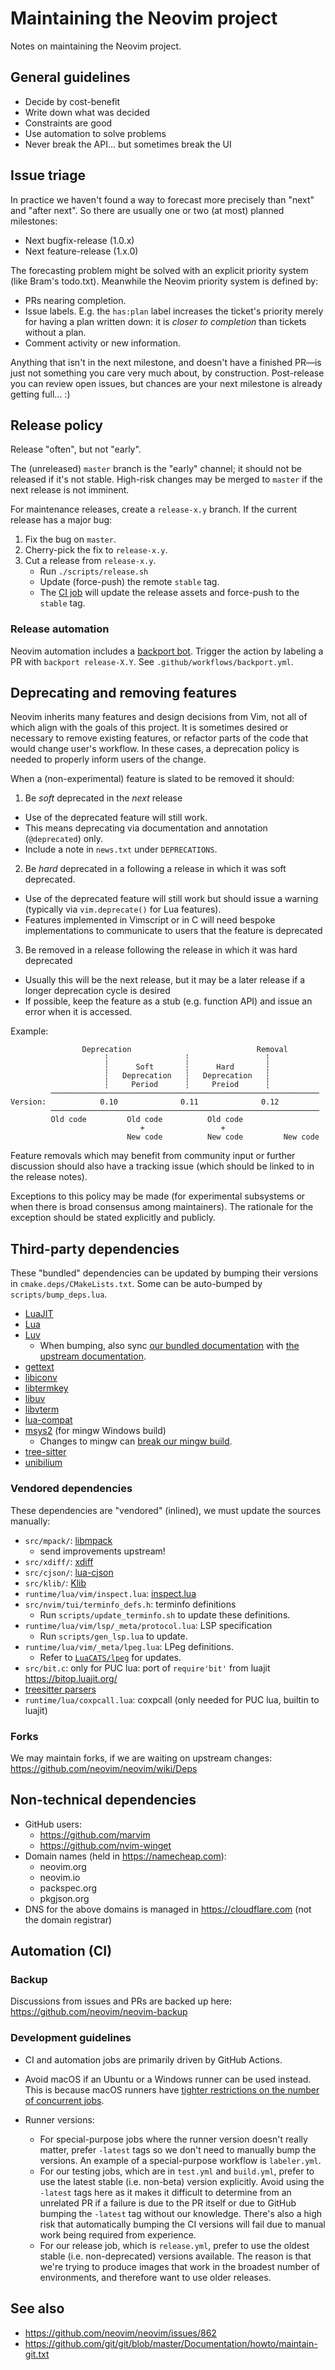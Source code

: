 Maintaining the Neovim project
==============================

Notes on maintaining the Neovim project.

General guidelines
------------------

* Decide by cost-benefit
* Write down what was decided
* Constraints are good
* Use automation to solve problems
* Never break the API... but sometimes break the UI

Issue triage
------------

In practice we haven't found a way to forecast more precisely than "next" and
"after next". So there are usually one or two (at most) planned milestones:

* Next bugfix-release (1.0.x)
* Next feature-release (1.x.0)

The forecasting problem might be solved with an explicit priority system (like
Bram's todo.txt). Meanwhile the Neovim priority system is defined by:

* PRs nearing completion.
* Issue labels. E.g. the `has:plan` label increases the ticket's priority merely
  for having a plan written down: it is _closer to completion_ than tickets
  without a plan.
* Comment activity or new information.

Anything that isn't in the next milestone, and doesn't have a finished PR—is
just not something you care very much about, by construction. Post-release you
can review open issues, but chances are your next milestone is already getting
full... :)

Release policy
--------------

Release "often", but not "early".

The (unreleased) `master` branch is the "early" channel; it should not be
released if it's not stable. High-risk changes may be merged to `master` if
the next release is not imminent.

For maintenance releases, create a `release-x.y` branch. If the current release
has a major bug:

1. Fix the bug on `master`.
2. Cherry-pick the fix to `release-x.y`.
3. Cut a release from `release-x.y`.
    * Run `./scripts/release.sh`
    * Update (force-push) the remote `stable` tag.
    * The [CI job](https://github.com/neovim/neovim/blob/3d45706478cd030c3ee05b4f336164bb96138095/.github/workflows/release.yml#L11-L13)
      will update the release assets and force-push to the `stable` tag.

### Release automation

Neovim automation includes a [backport bot](https://github.com/zeebe-io/backport-action).
Trigger the action by labeling a PR with `backport release-X.Y`. See `.github/workflows/backport.yml`.

Deprecating and removing features
---------------------------------

Neovim inherits many features and design decisions from Vim, not all of which
align with the goals of this project. It is sometimes desired or necessary to
remove existing features, or refactor parts of the code that would change
user's workflow. In these cases, a deprecation policy is needed to properly
inform users of the change.

When a (non-experimental) feature is slated to be removed it should:

1. Be _soft_ deprecated in the _next_ release
  - Use of the deprecated feature will still work.
  - This means deprecating via documentation and annotation (`@deprecated`) only.
  - Include a note in `news.txt` under `DEPRECATIONS`.
2. Be _hard_ deprecated in a following a release in which it was soft deprecated.
  - Use of the deprecated feature will still work but should issue a warning
    (typically via `vim.deprecate()` for Lua features).
  - Features implemented in Vimscript or in C will need bespoke implementations
    to communicate to users that the feature is deprecated
3. Be removed in a release following the release in which it was hard deprecated
  - Usually this will be the next release, but it may be a later release if a
    longer deprecation cycle is desired
  - If possible, keep the feature as a stub (e.g. function API) and issue an error
    when it is accessed.

Example:

```
                Deprecation                            Removal
                     ┆                 ┆                 ┆
                     ┆      Soft       ┆      Hard       ┆
                     ┆   Deprecation   ┆   Deprecation   ┆
                     ┆     Period      ┆     Preiod      ┆
         ────────────────────────────────────────────────────────────
Version:            0.10              0.11              0.12
         ────────────────────────────────────────────────────────────
         Old code         Old code          Old code
                             +                 +
                          New code          New code         New code
```

Feature removals which may benefit from community input or further discussion
should also have a tracking issue (which should be linked to in the release
notes).

Exceptions to this policy may be made (for experimental subsystems or when
there is broad consensus among maintainers). The rationale for the exception
should be stated explicitly and publicly.

Third-party dependencies
------------------------

These "bundled" dependencies can be updated by bumping their versions in `cmake.deps/CMakeLists.txt`.
Some can be auto-bumped by `scripts/bump_deps.lua`.

* [LuaJIT](https://github.com/LuaJIT/LuaJIT)
* [Lua](https://www.lua.org/download.html)
* [Luv](https://github.com/luvit/luv)
    * When bumping, also sync [our bundled documentation](https://github.com/neovim/neovim/blob/master/runtime/doc/luvref.txt) with [the upstream documentation](https://github.com/luvit/luv/blob/master/docs.md).
* [gettext](https://ftp.gnu.org/pub/gnu/gettext/)
* [libiconv](https://ftp.gnu.org/pub/gnu/libiconv)
* [libtermkey](https://github.com/neovim/libtermkey)
* [libuv](https://github.com/libuv/libuv)
* [libvterm](http://www.leonerd.org.uk/code/libvterm/)
* [lua-compat](https://github.com/keplerproject/lua-compat-5.3)
* [msys2](https://github.com/msys2/MINGW-packages) (for mingw Windows build)
    * Changes to mingw can [break our mingw build](https://github.com/msys2/MINGW-packages/issues/9946).
* [tree-sitter](https://github.com/tree-sitter/tree-sitter)
* [unibilium](https://github.com/neovim/unibilium)

### Vendored dependencies

These dependencies are "vendored" (inlined), we must update the sources manually:

* `src/mpack/`: [libmpack](https://github.com/libmpack/libmpack)
    * send improvements upstream!
* `src/xdiff/`: [xdiff](https://github.com/git/git/tree/master/xdiff)
* `src/cjson/`: [lua-cjson](https://github.com/openresty/lua-cjson)
* `src/klib/`: [Klib](https://github.com/attractivechaos/klib)
* `runtime/lua/vim/inspect.lua`: [inspect.lua](https://github.com/kikito/inspect.lua)
* `src/nvim/tui/terminfo_defs.h`: terminfo definitions
    * Run `scripts/update_terminfo.sh` to update these definitions.
* `runtime/lua/vim/lsp/_meta/protocol.lua`: LSP specification
    * Run `scripts/gen_lsp.lua` to update.
* `runtime/lua/vim/_meta/lpeg.lua`: LPeg definitions.
    * Refer to [`LuaCATS/lpeg`](https://github.com/LuaCATS/lpeg) for updates.
* `src/bit.c`: only for PUC lua: port of `require'bit'` from luajit https://bitop.luajit.org/
* [treesitter parsers](https://github.com/neovim/neovim/blob/fcc24e43e0b5f9d801a01ff2b8f78ce8c16dd551/cmake.deps/CMakeLists.txt#L197-L210)
* `runtime/lua/coxpcall.lua`: coxpcall (only needed for PUC lua, builtin to luajit)

### Forks

We may maintain forks, if we are waiting on upstream changes: https://github.com/neovim/neovim/wiki/Deps

Non-technical dependencies
--------------------------

* GitHub users:
    * https://github.com/marvim
    * https://github.com/nvim-winget
* Domain names (held in https://namecheap.com):
    * neovim.org
    * neovim.io
    * packspec.org
    * pkgjson.org
* DNS for the above domains is managed in https://cloudflare.com (not the domain registrar)

Automation (CI)
---------------

### Backup

Discussions from issues and PRs are backed up here:
https://github.com/neovim/neovim-backup

### Development guidelines

* CI and automation jobs are primarily driven by GitHub Actions.
* Avoid macOS if an Ubuntu or a Windows runner can be used instead. This is
  because macOS runners have [tighter restrictions on the number of concurrent
  jobs](https://docs.github.com/en/actions/learn-github-actions/usage-limits-billing-and-administration#usage-limits).

* Runner versions:
    * For special-purpose jobs where the runner version doesn't really matter,
      prefer `-latest` tags so we don't need to manually bump the versions. An
      example of a special-purpose workflow is `labeler.yml`.
    * For our testing jobs, which are in `test.yml` and `build.yml`, prefer to
      use the latest stable (i.e. non-beta) version explicitly. Avoid using the
      `-latest` tags here as it makes it difficult to determine from an
      unrelated PR if a failure is due to the PR itself or due to GitHub bumping
      the `-latest` tag without our knowledge. There's also a high risk that
      automatically bumping the CI versions will fail due to manual work being
      required from experience.
    * For our release job, which is `release.yml`, prefer to use the oldest
      stable (i.e. non-deprecated) versions available. The reason is that we're
      trying to produce images that work in the broadest number of environments,
      and therefore want to use older releases.

See also
--------

* https://github.com/neovim/neovim/issues/862
* https://github.com/git/git/blob/master/Documentation/howto/maintain-git.txt
